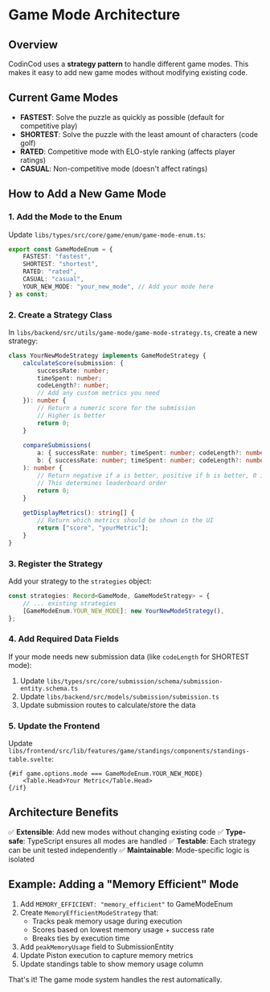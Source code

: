 # Game Mode Architecture

## Overview

CodinCod uses a **strategy pattern** to handle different game modes. This makes it easy to add new game modes without modifying existing code.

## Current Game Modes

- **FASTEST**: Solve the puzzle as quickly as possible (default for competitive play)
- **SHORTEST**: Solve the puzzle with the least amount of characters (code golf)
- **RATED**: Competitive mode with ELO-style ranking (affects player ratings)
- **CASUAL**: Non-competitive mode (doesn't affect ratings)

## How to Add a New Game Mode

### 1. Add the Mode to the Enum

Update `libs/types/src/core/game/enum/game-mode-enum.ts`:

```typescript
export const GameModeEnum = {
	FASTEST: "fastest",
	SHORTEST: "shortest",
	RATED: "rated",
	CASUAL: "casual",
	YOUR_NEW_MODE: "your_new_mode", // Add your mode here
} as const;
```

### 2. Create a Strategy Class

In `libs/backend/src/utils/game-mode/game-mode-strategy.ts`, create a new strategy:

```typescript
class YourNewModeStrategy implements GameModeStrategy {
	calculateScore(submission: { 
		successRate: number; 
		timeSpent: number; 
		codeLength?: number;
		// Add any custom metrics you need
	}): number {
		// Return a numeric score for the submission
		// Higher is better
		return 0;
	}
	
	compareSubmissions(
		a: { successRate: number; timeSpent: number; codeLength?: number },
		b: { successRate: number; timeSpent: number; codeLength?: number }
	): number {
		// Return negative if a is better, positive if b is better, 0 if equal
		// This determines leaderboard order
		return 0;
	}
	
	getDisplayMetrics(): string[] {
		// Return which metrics should be shown in the UI
		return ["score", "yourMetric"];
	}
}
```

### 3. Register the Strategy

Add your strategy to the `strategies` object:

```typescript
const strategies: Record<GameMode, GameModeStrategy> = {
	// ... existing strategies
	[GameModeEnum.YOUR_NEW_MODE]: new YourNewModeStrategy(),
};
```

### 4. Add Required Data Fields

If your mode needs new submission data (like `codeLength` for SHORTEST mode):

1. Update `libs/types/src/core/submission/schema/submission-entity.schema.ts`
2. Update `libs/backend/src/models/submission/submission.ts`
3. Update submission routes to calculate/store the data

### 5. Update the Frontend

Update `libs/frontend/src/lib/features/game/standings/components/standings-table.svelte`:

```svelte
{#if game.options.mode === GameModeEnum.YOUR_NEW_MODE}
	<Table.Head>Your Metric</Table.Head>
{/if}
```

## Architecture Benefits

✅ **Extensible**: Add new modes without changing existing code
✅ **Type-safe**: TypeScript ensures all modes are handled
✅ **Testable**: Each strategy can be unit tested independently
✅ **Maintainable**: Mode-specific logic is isolated

## Example: Adding a "Memory Efficient" Mode

1. Add `MEMORY_EFFICIENT: "memory_efficient"` to GameModeEnum
2. Create `MemoryEfficientModeStrategy` that:
   - Tracks peak memory usage during execution
   - Scores based on lowest memory usage + success rate
   - Breaks ties by execution time
3. Add `peakMemoryUsage` field to SubmissionEntity
4. Update Piston execution to capture memory metrics
5. Update standings table to show memory usage column

That's it! The game mode system handles the rest automatically.
